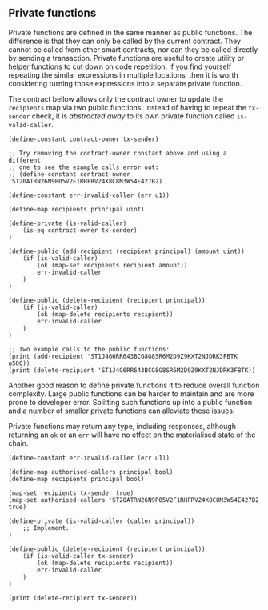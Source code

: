 ## Private functions

Private functions are defined in the same manner as public functions. The
difference is that they can only be called by the current contract. They cannot
be called from other smart contracts, nor can they be called directly by sending
a transaction. Private functions are useful to create utility or helper
functions to cut down on code repetition. If you find yourself repeating the
similar expressions in multiple locations, then it is worth considering turning
those expressions into a separate private function.

The contract bellow allows only the contract owner to update the `recipients`
map via two public functions. Instead of having to repeat the `tx-sender` check,
it is _abstracted away_ to its own private function called `is-valid-caller`.

```Clarity
(define-constant contract-owner tx-sender)

;; Try removing the contract-owner constant above and using a different
;; one to see the example calls error out:
;; (define-constant contract-owner 'ST20ATRN26N9P05V2F1RHFRV24X8C8M3W54E427B2)

(define-constant err-invalid-caller (err u1))

(define-map recipients principal uint)

(define-private (is-valid-caller)
	(is-eq contract-owner tx-sender)
)

(define-public (add-recipient (recipient principal) (amount uint))
	(if (is-valid-caller)
		(ok (map-set recipients recipient amount))
		err-invalid-caller
	)
)

(define-public (delete-recipient (recipient principal))
	(if (is-valid-caller)
		(ok (map-delete recipients recipient))
		err-invalid-caller
	)
)

;; Two example calls to the public functions:
(print (add-recipient 'ST1J4G6RR643BCG8G8SR6M2D9Z9KXT2NJDRK3FBTK u500))
(print (delete-recipient 'ST1J4G6RR643BCG8G8SR6M2D9Z9KXT2NJDRK3FBTK))
```

Another good reason to define private functions it to reduce overall function
complexity. Large public functions can be harder to maintain and are more prone
to developer error. Splitting such functions up into a public function and a
number of smaller private functions can alleviate these issues.

Private functions may return any type, including responses, although returning
an `ok` or an `err` will have no effect on the materialised state of the chain.

```Clarity,{"validation_code":"(asserts! (not (is-valid-caller tx-sender)) \"That does not seem right, try again...\")\n(asserts! (is-valid-caller 'ST20ATRN26N9P05V2F1RHFRV24X8C8M3W54E427B2) \"Almost there, try again!\")","hint": "Write a private function called 'is-valid-caller' that returns true or false based on whether the tx-sender is one of the authorised principals."}
(define-constant err-invalid-caller (err u1))

(define-map authorised-callers principal bool)
(define-map recipients principal bool)

(map-set recipients tx-sender true)
(map-set authorised-callers 'ST20ATRN26N9P05V2F1RHFRV24X8C8M3W54E427B2 true)

(define-private (is-valid-caller (caller principal))
	;; Implement.
)

(define-public (delete-recipient (recipient principal))
	(if (is-valid-caller tx-sender)
		(ok (map-delete recipients recipient))
		err-invalid-caller
	)
)

(print (delete-recipient tx-sender))
```
